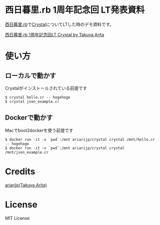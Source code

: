 西日暮里.rb 1周年記念回 LT発表資料
===
[西日暮里.rb](https://nishinipporirb.doorkeeper.jp/)で[Crystal](http://crystal-lang.org/)についてLTした時のデモ資料です。

[西日暮里.rb 1周年記念回LT Crystal by Takuya Arita](https://speakerdeck.com/ariarijp/xi-ri-mu-li-dot-rb-1zhou-nian-ji-nian-hui-lt-crystal)

# 使い方

## ローカルで動かす
Crystalがインストールされている前提です

```
$ crystal hello.cr -- hogehoge
$ crystal json_example.cr
```

## Dockerで動かす
Macでboot2dockerを使う前提です

```
$ docker run -it -v `pwd`:/mnt ariarijp/crystal crystal /mnt/hello.cr -- hogehoge
$ docker run -it -v `pwd`:/mnt ariarijp/crystal crystal /mnt/json_example.cr
```

# Credits

[ariarijp(Takuya Arita)](https://twitter.com/ariarijp)

# License

MIT License
